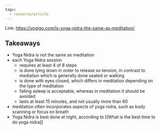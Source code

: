 ```yaml
---
tags:
  - resource/article
---
```


Link: https://yogigo.com/is-yoga-nidra-the-same-as-meditation/

## Takeaways

- Yoga Nidra is not the same as meditation
- each Yoga Nidra session
  - requires at least 4 of 8 steps
  - is done lying down in order to release so tension, in contrast to mediation which is generally done seated or walking
  - is done with eyes closed, which differs in meditation depending on the type of meditation
  - falling asleep is acceptable, whereas in meditation it should be avoided
  - lasts at least 15 minutes, and not usually more than 60
- meditation often incorporates aspects of yoga nidra, such as body scanning or focus on breath
- Yoga Nidra is best done at night, according to [[What is the best time to do yoga nidra]]
